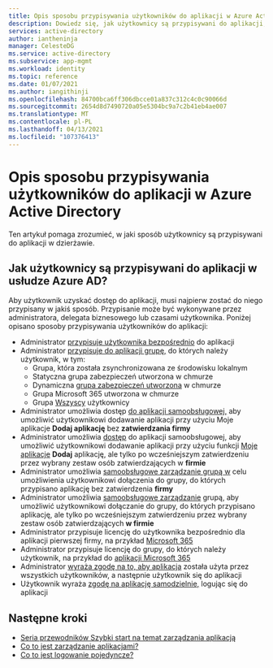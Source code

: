 ```yaml
---
title: Opis sposobu przypisywania użytkowników do aplikacji w Azure Active Directory
description: Dowiedz się, jak użytkownicy są przypisywani do aplikacji, która używa usługi Azure Active Directory do zarządzania tożsamościami.
services: active-directory
author: iantheninja
manager: CelesteDG
ms.service: active-directory
ms.subservice: app-mgmt
ms.workload: identity
ms.topic: reference
ms.date: 01/07/2021
ms.author: iangithinji
ms.openlocfilehash: 84700bca6ff306dbcce01a837c312c4c0c90066d
ms.sourcegitcommit: 2654d8d7490720a05e5304bc9a7c2b41eb4ae007
ms.translationtype: MT
ms.contentlocale: pl-PL
ms.lasthandoff: 04/13/2021
ms.locfileid: "107376413"
---
```

# <a name="understand-how-users-are-assigned-to-apps-in-azure-active-directory"></a>Opis sposobu przypisywania użytkowników do aplikacji w Azure Active Directory
Ten artykuł pomaga zrozumieć, w jaki sposób użytkownicy są przypisywani do aplikacji w dzierżawie.

## <a name="how-do-users-get-assigned-to-an-application-in-azure-ad"></a>Jak użytkownicy są przypisywani do aplikacji w usłudze Azure AD?
Aby użytkownik uzyskać dostęp do aplikacji, musi najpierw zostać do niego przypisany w jakiś sposób. Przypisanie może być wykonywane przez administratora, delegata biznesowego lub czasami użytkownika. Poniżej opisano sposoby przypisywania użytkowników do aplikacji:

*  Administrator [przypisuje użytkownika bezpośrednio](./assign-user-or-group-access-portal.md) do aplikacji
*  Administrator [przypisuje do aplikacji grupę,](./assign-user-or-group-access-portal.md) do których należy użytkownik, w tym:
    * Grupa, która została zsynchronizowana ze środowisku lokalnym
    * Statyczna grupa zabezpieczeń utworzona w chmurze
    * Dynamiczna [grupa zabezpieczeń utworzona](../enterprise-users/groups-dynamic-membership.md) w chmurze
    * Grupa Microsoft 365 utworzona w chmurze
    * Grupa [Wszyscy](../fundamentals/active-directory-groups-create-azure-portal.md) użytkownicy
*  Administrator umożliwia dostęp [do aplikacji samoobsługowej,](./manage-self-service-access.md) aby umożliwić [](../user-help/my-apps-portal-end-user-access.md) użytkownikowi dodawanie aplikacji przy użyciu Moje aplikacje **Dodaj aplikację** bez **zatwierdzania firmy**
*  Administrator umożliwia [dostęp](./manage-self-service-access.md) do aplikacji samoobsługowej, aby umożliwić użytkownikowi dodawanie aplikacji przy użyciu funkcji [Moje aplikacje](../user-help/my-apps-portal-end-user-access.md) **Dodaj** aplikację, ale tylko po wcześniejszym zatwierdzeniu przez wybrany zestaw osób zatwierdzających w **firmie**
*  Administrator umożliwia [samoobsługowe zarządzanie grupą w](../enterprise-users/groups-self-service-management.md) celu umożliwienia użytkownikowi dołączenia do grupy, do których przypisano aplikację bez zatwierdzenia **firmy**
*  Administrator umożliwia [samoobsługowe zarządzanie](../enterprise-users/groups-self-service-management.md) grupą, aby umożliwić użytkownikowi dołączanie do grupy, do których przypisano aplikację, ale tylko po wcześniejszym zatwierdzeniu przez wybrany zestaw osób zatwierdzających **w firmie**
*  Administrator przypisuje licencję do użytkownika bezpośrednio dla aplikacji pierwszej firmy, na przykład [Microsoft 365](https://products.office.com/)
*  Administrator przypisuje licencję do grupy, do których należy użytkownik, na przykład do [aplikacji Microsoft 365](https://products.office.com/)
*  Administrator [wyraża zgodę na to, aby aplikacja](../develop/howto-convert-app-to-be-multi-tenant.md) została użyta przez wszystkich użytkowników, a następnie użytkownik się do aplikacji
* Użytkownik wyraża [zgodę na aplikację samodzielnie,](../develop/howto-convert-app-to-be-multi-tenant.md) logując się do aplikacji

## <a name="next-steps"></a>Następne kroki
* [Seria przewodników Szybki start na temat zarządzania aplikacją](view-applications-portal.md)
* [Co to jest zarządzanie aplikacjami?](what-is-application-management.md)
* [Co to jest logowanie pojedyncze?](what-is-single-sign-on.md)